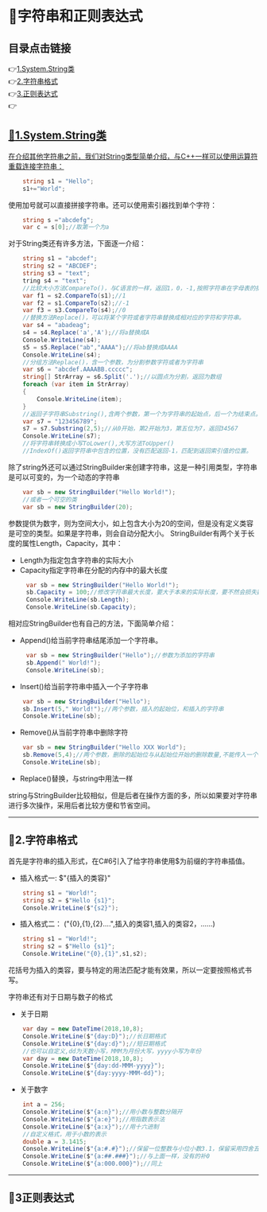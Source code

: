 # :open_file_folder:字符串和正则表达式 #
<p id="title"></p>

## 目录点击链接
:point_right:<a href="#one" >1.System.String类  <a><br>
:point_right:<a href="#two" >2.字符串格式 <a><br>
:point_right:<a href="#three" >3.正则表达式 <a><br>
:point_right:<a href="#four" >  <br>
  
<p id = "one"></p>  

## :file_folder:1.System.String类 ##
在介绍其他字符串之前，我们对String类型简单介绍，与C++一样可以使用运算符重载连接字符串：

```C#
    string s1 = "Hello";
    s1+="World";
```
使用加号就可以直接拼接字符串。还可以使用索引器找到单个字符：

```C#
    string s ="abcdefg";
    var c = s[0];//取第一个为a
```
对于String类还有许多方法，下面逐一介绍：

```C#
    string s1 = "abcdef";
    string s2 = "ABCDEF";
    string s3 = "text";
    tring s4 = "text";
    //比较大小方法CompareTo()，与C语言的一样，返回1，0，-1,按照字符串在字母表的排序。
    var f1 = s2.CompareTo(s1);//1
    var f2 = s1.CompareTo(s2);//-1
    var f3 = s3.CompareTo(s4);//0
    //替换方法Replace()，可以将某个字符或者字符串替换成相对应的字符和字符串。
    var s4 = "abadeag";
    s4 = s4.Replace('a','A');//将a替换成A
    Console.WriteLine(s4);
    s5 = s5.Replace("ab","AAAA");//将ab替换成AAAA
    Console.WriteLine(s4);
    //分组方法Replace()，含一个参数，为分割参数字符或者为字符串
    var s6 = "abcdef.AAAABB.ccccc";
    string[] StrArray = s6.Split('.');//以圆点为分割，返回为数组
    foreach (var item in StrArray)
    {
        Console.WriteLine(item);
    }
    //返回子字符串Substring(),含两个参数，第一个为字符串的起始点，后一个为结束点。如果只传入一个参数，那么将会是从起始位到结束
    var s7 = "123456789";
    s7 = s7.Substring(2,5);//从0开始，第2开始为3，第五位为7，返回34567
    Console.WriteLine(s7);
    //将字符串转换成小写ToLower(),大写方法ToUpper()
    //IndexOf()返回字符串中包含的位置，没有匹配返回-1，匹配到返回索引值的位置。
```
除了string外还可以通过StringBuilder来创建字符串，这是一种引用类型，字符串是可以可变的，为一个动态的字符串

```C#
    var sb = new StringBuilder("Hello World!");
    //或者一个可空的类
    var sb = new StringBuilder(20);
```
参数提供为数字，则为空间大小，如上包含大小为20的空间，但是没有定义类容是可空的类型。如果是字符串，则会自动分配大小。
StringBuilder有两个关于长度的属性Length，Capacity，其中：

* Length为指定包含字符串的实际大小
* Capacity指定字符串在分配的内存中的最大长度

```C#
     var sb = new StringBuilder("Hello World!");
     sb.Capacity = 100;//修改字符串最大长度，要大于本来的实际长度，要不然会损失数据
     Console.WriteLine(sb.Length);
     Console.WriteLine(sb.Capacity);
```
相对应StringBuilder也有自己的方法，下面简单介绍：

* Append()给当前字符串结尾添加一个字符串。

```C#
     var sb = new StringBuilder("Hello");//参数为添加的字符串
     sb.Append(" World!");
     Console.WriteLine(sb);
```

* Insert()给当前字符串中插入一个子字符串

```C#
    var sb = new StringBuilder("Hello");
    sb.Insert(5," World!");//两个参数，插入的起始位，和插入的字符串
    Console.WriteLine(sb);
```
* Remove()从当前字符串中删除字符

```C#
    var sb = new StringBuilder("Hello XXX World");
    sb.Remove(5,4);//两个参数，删除的起始位与从起始位开始的删除数量,不能传入一个参数。
    Console.WriteLine(sb);
```
* Replace()替换，与string中用法一样

string与StringBuilder比较相似，但是后者在操作方面的多，所以如果要对字符串进行多次操作，采用后者比较方便和节省空间。
****
<p id = "two"></p>  

## :file_folder:2.字符串格式 ##

首先是字符串的插入形式，在C#6引入了给字符串使用$为前缀的字符串插值。

* 插入格式一: $"{插入的类容}"

```C#
    string s1 = "World!";
    string s2 = $"Hello {s1}";
    Console.WriteLine($"{s2}");
```
* 插入格式二： ("{0},{1},{2}....",插入的类容1,插入的类容2，......)

```C#
    string s1 = "World!";
    string s2 = $"Hello {s1}";
    Console.WriteLine("{0},{1}",s1,s2);
```

花括号为插入的类容，要与特定的用法匹配才能有效果，所以一定要按照格式书写。

字符串还有对于日期与数子的格式

* 关于日期

```C#
    var day = new DateTime(2018,10,8);
    Console.WriteLine($"{day:D}");//长日期格式
    Console.WriteLine($"{day:d}");//短日期格式
    //也可以自定义,dd为天数小写，MMM为月份大写，yyyy小写为年份
    var day = new DateTime(2018,10,8);
    Console.WriteLine($"{day:dd-MMM-yyyy}");
    Console.WriteLine($"{day:yyyy-MMM-dd}");
```

* 关于数字

```C#
    int a = 256;
    Console.WriteLine($"{a:n}");//用小数与整数分隔开
    Console.WriteLine($"{a:e}");//用指数表示法
    Console.WriteLine($"{a:x}");//用十六进制
    //自定义格式，用于小数的表示
    double a = 3.1415;
    Console.WriteLine($"{a:#.#}");//保留一位整数与小位小数3.1，保留采用四舍五入
    Console.WriteLine($"{a:##.###}");//与上面一样，没有的补0
    Console.WriteLine($"{a:000.000}");//同上
```
****
<p id = "three"></p>  

## :file_folder:3正则表达式 ##








